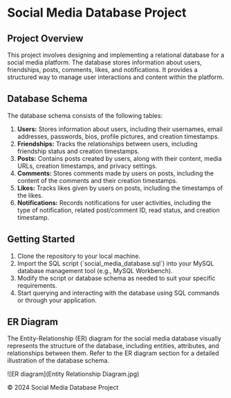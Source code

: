 # Social Media Database Project

## Project Overview
<p>This project involves designing and implementing a relational database for a social media platform. The database stores information about users, friendships, posts, comments, likes, and notifications. It provides a structured way to manage user interactions and content within the platform.</p>

## Database Schema
<p>The database schema consists of the following tables:</p>
<ol>
    <li>
        <strong>Users:</strong> Stores information about users, including their usernames, email addresses, passwords, bios, profile pictures, and creation timestamps.
    </li>
    <li>
        <strong>Friendships:</strong> Tracks the relationships between users, including friendship status and creation timestamps.
    </li>
    <li>
        <strong>Posts:</strong> Contains posts created by users, along with their content, media URLs, creation timestamps, and privacy settings.
    </li>
    <li>
        <strong>Comments:</strong> Stores comments made by users on posts, including the content of the comments and their creation timestamps.
    </li>
    <li>
        <strong>Likes:</strong> Tracks likes given by users on posts, including the timestamps of the likes.
    </li>
    <li>
        <strong>Notifications:</strong> Records notifications for user activities, including the type of notification, related post/comment ID, read status, and creation timestamp.
    </li>
</ol>

## Getting Started
<ol>
    <li>Clone the repository to your local machine.</li>
    <li>Import the SQL script (`social_media_database.sql`) into your MySQL database management tool (e.g., MySQL Workbench).</li>
    <li>Modify the script or database schema as needed to suit your specific requirements.</li>
    <li>Start querying and interacting with the database using SQL commands or through your application.</li>
</ol>

## ER Diagram
<p>The Entity-Relationship (ER) diagram for the social media database visually represents the structure of the database, including entities, attributes, and relationships between them. Refer to the ER diagram section for a detailed illustration of the database schema.</p>
![ER diagram](Entity Relationship Diagram.jpg)

<footer>
    <p>&copy; 2024 Social Media Database Project</p>
</footer>
